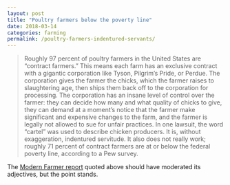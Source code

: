 ```yaml
---
layout: post
title: "Poultry farmers below the poverty line"
date: 2018-03-14
categories: farming
permalink: /poultry-farmers-indentured-servants/
---
```


> Roughly 97 percent of poultry farmers in the United States are “contract farmers.” This means each farm has an exclusive contract with a gigantic corporation like Tyson, Pilgrim’s Pride, or Perdue. The corporation gives the farmer the chicks, which the farmer raises to slaughtering age, then ships them back off to the corporation for processing. The corporation has an insane level of control over the farmer: they can decide how many and what quality of chicks to give, they can demand at a moment’s notice that the farmer make significant and expensive changes to the farm, and the farmer is legally not allowed to sue for unfair practices. In one lawsuit, the word “cartel” was used to describe chicken producers. It is, without exaggeration, indentured servitude. It also does not really work; roughly 71 percent of contract farmers are at or below the federal poverty line, according to a Pew survey.

The [Modern Farmer report](https://modernfarmer.com/2018/03/should-a-poultry-farm-be-considered-a-small-business-the-oig-says-no/) quoted above should have moderated its adjectives, but the point stands.